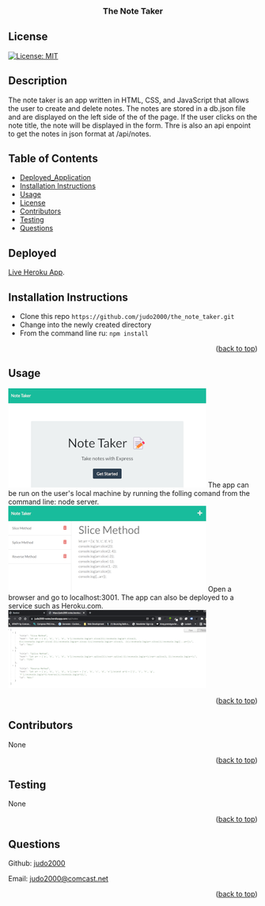 <div id="top"></div>
    <h3 align="center">The Note Taker</h3>
    
## License
  
[![License: MIT](https://img.shields.io/badge/License-MIT-yellow.svg)](https://opensource.org/licenses/MIT)

## Description

The note taker is an app written in HTML, CSS, and JavaScript that allows the user to create and delete notes. The notes are stored in a db.json file and are displayed on the left side of the of the page. If the user clicks on the note title, the note will be displayed in the form. Thre is also an api enpoint to get the notes in json format at /api/notes.

## Table of Contents

- [Deployed_Application](#deployed)
- [Installation Instructions](#installation-instructions)
- [Usage](#usage)
- [License](#license)
- [Contributors](#contributors)
- [Testing](#testing)
- [Questions](#questions)

## Deployed

[Live Heroku App](https://judo2000-notes.herokuapp.com/).

## Installation Instructions

<ul><li>Clone this repo <code>https://github.com/judo2000/the_note_taker.git</code></li><li>Change into the newly created directory</li><li>From the command line ru: <code>npm install</code></li></ul>

<p align="right">(<a href="#top">back to top</a>)</p>

## Usage

[![Poject Name Screen Shot][project-screenshot1]](https://judo2000.github.io/img/project_screenshot1.png)
The app can be run on the user's local machine by running the folling comand from the command line: node server.
[![Poject Name Screen Shot][project-screenshot2]](https://judo2000.github.io/img/project_screenshot2.png)
Open a browser and go to localhost:3001. The app can also be deployed to a service such as Heroku.com.
[![Poject Name Screen Shot][project-screenshot3]](https://judo2000.github.io/img/project_screenshot3.png)

<p align="right">(<a href="#top">back to top</a>)</p>

## Contributors

None

<p align="right">(<a href="#top">back to top</a>)</p>

## Testing

None

<p align="right">(<a href="#top">back to top</a>)</p>

## Questions

Github: [judo2000](https://github.com/judo2000)
<br/>

Email: [judo2000@comcast.net](judo2000@comcast.net)

<p align="right">(<a href="#top">back to top</a>)</p>

[project-name]: The-Note-Taker
[project-screenshot1]: /img/project_screenshot1.png
[project-screenshot2]: /img/project_screenshot2.png
[project-screenshot3]: /img/project_screenshot3.png
